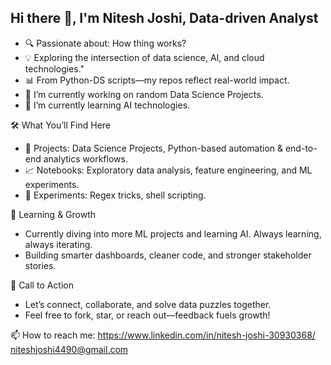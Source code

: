 ## Hi there 👋, I'm Nitesh Joshi, Data-driven Analyst

- 🔍 Passionate about: How thing works?
- 💡 Exploring the intersection of data science, AI, and cloud technologies."
- 📊 From Python-DS scripts—my repos reflect real-world impact.
- 🔭 I’m currently working on random Data Science Projects.
- 🌱 I’m currently learning AI technologies.

🛠️ What You’ll Find Here
- 📁 Projects: Data Science Projects, Python-based automation & end-to-end analytics workflows.
- 📈 Notebooks: Exploratory data analysis, feature engineering, and ML experiments.
- 🧪 Experiments: Regex tricks, shell scripting.

🌱 Learning & Growth
-  Currently diving into more ML projects and learning AI. Always learning, always iterating.
-  Building smarter dashboards, cleaner code, and stronger stakeholder stories.

💬 Call to Action
-  Let’s connect, collaborate, and solve data puzzles together.
-  Feel free to fork, star, or reach out—feedback fuels growth!

 📫 How to reach me: https://www.linkedin.com/in/nitesh-joshi-30930368/
 niteshjoshi4490@gmail.com
 


<!--
**niteshjoshi4490/niteshjoshi4490** is a ✨ _special_ ✨ repository because its `README.md` (this file) appears on your GitHub profile.

Here are some ideas to get you started:


- 🌱 I’m currently learning ...
- 👯 I’m looking to collaborate on ...
- 🤔 I’m looking for help with ...
- 💬 Ask me about ...
- 📫 How to reach me: ...
- 😄 Pronouns: ...
- ⚡ Fun fact: ...
-->
